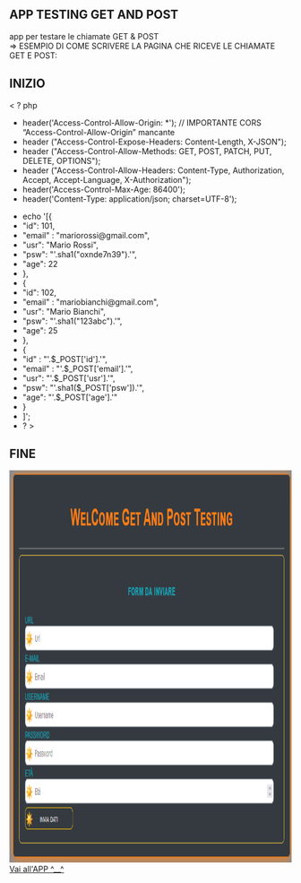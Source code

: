 <link rel="shortcut icon" href="img/sun.png" type="image/x-icon" sizes="16x16">

## APP TESTING GET AND POST

app per testare le chiamate GET &amp; POST
<br />
 => ESEMPIO DI COME SCRIVERE LA PAGINA CHE RICEVE LE CHIAMATE GET E POST:
<br />

## INIZIO ##

< ? php
<ul>
    <li>header('Access-Control-Allow-Origin: *'); // IMPORTANTE CORS “Access-Control-Allow-Origin” mancante</li>
    <li>header ("Access-Control-Expose-Headers: Content-Length, X-JSON");</li>
    <li>header ("Access-Control-Allow-Methods: GET, POST, PATCH, PUT, DELETE, OPTIONS");</li>
    <li>header ("Access-Control-Allow-Headers: Content-Type, Authorization, Accept, Accept-Language, X-Authorization");</li>
    <li>header('Access-Control-Max-Age: 86400');</li>
    <li>header('Content-Type: application/json; charset=UTF-8');</li>
 </ul>
 <ul>
    <li>echo '[{</li>
            <li>"id": 101,</li>
            <li>"email" : "mariorossi@gmail.com",</li>
            <li>"usr": "Mario Rossi",</li>
            <li>"psw": "'.sha1("oxnde7n39").'",</li>
            <li>"age": 22</li>
        <li>},</li>
        <li>{</li>
            <li>"id": 102,</li>
            <li>"email" : "mariobianchi@gmail.com",</li>
            <li>"usr": "Mario Bianchi",</li>
            <li>"psw": "'.sha1("123abc").'",</li>
            <li>"age": 25</li>
        <li>},</li>
        <li>{</li>
            <li>"id" : "'.$_POST['id'].'",</li>
            <li>"email" : "'.$_POST['email'].'",</li>
            <li>"usr": "'.$_POST['usr'].'",</li>
            <li>"psw": "'.sha1($_POST['psw']).'",</li>
            <li>"age": "'.$_POST['age'].'"</li>
        <li>}</li>
    <li>]';
    <li>? ></li>
</ul>

## FINE ##

<img src="img/screenshot.png" width="1000" height="700" alt="Immagine non disponibile" />
<br />
<a href="https://ivanpierdeveloper.github.io/call-get-post/">Vai all'APP ^__^</a>

<!-- <img src="https://cdn.shopify.com/s/files/1/0104/7583/1377/products/GOH72169.001_1_1200x1200.jpg?v=1616437645" /> -->
